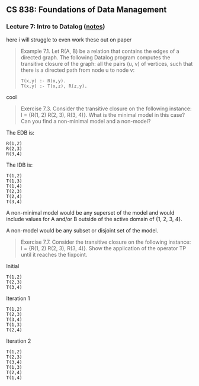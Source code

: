 ## CS 838: Foundations of Data Management

### Lecture 7: Intro to Datalog ([notes](https://pages.cs.wisc.edu/~paris/cs838-s16/lecture-notes/lecture7.pdf))

here i will struggle to even work these out on paper

> Example 7.1. Let R(A, B) be a relation that contains the edges of a directed graph. The following Datalog program computes the transitive closure of the graph: all the pairs (u, v) of vertices, such that there is a
directed path from node u to node v:
> 
>     T(x,y) :- R(x,y).
>     T(x,y) :- T(x,z), R(z,y).

cool

> Exercise 7.3. Consider the transitive closure on the following instance: I = {R(1, 2) R(2, 3), R(3, 4)}. What is the minimal model in this case? Can you find a non-minimal model and a non-model?

The EDB is:
    
    R(1,2)
    R(2,3)
    R(3,4)

The IDB is:

    T(1,2)
    T(1,3)
    T(1,4)
    T(2,3)
    T(2,4)
    T(3,4)

A non-minimal model would be any superset of the model and would include values for A and/or B outside of the active domain of {1, 2, 3, 4}.

A non-model would be any subset or disjoint set of the model.

> Exercise 7.7. Consider the transitive closure on the following instance: I = {R(1, 2) R(2, 3), R(3, 4)}.
Show the application of the operator TP until it reaches the fixpoint.

Initial

    T(1,2)
    T(2,3)
    T(3,4)

Iteration 1

    T(1,2)
    T(2,3)
    T(3,4)
    T(1,3)
    T(2,4)

Iteration 2

    T(1,2)
    T(2,3)
    T(3,4)
    T(1,3)
    T(2,4)
    T(1,4)
